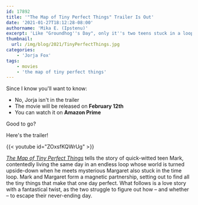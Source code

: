 ```yaml
---
id: 17892
title: '"The Map of Tiny Perfect Things" Trailer Is Out'
date: '2021-01-27T18:12:28-08:00'
authorname: 'Mika E. (Ipstenu)'
excerpt: 'Like "Groundhog''s Day", only it''s two teens stuck in a loop. The trailer has dropped, so have a look!'
thumbnail:
  url: /img/blog/2021/TinyPerfectThings.jpg
categories:
    - 'Jorja Fox'
tags:
    - movies
    - 'the map of tiny perfect things'
---
```


Since I know you'll want to know:

* No, Jorja isn't in the trailer
* The movie will be released on **February 12th**
* You can watch it on **Amazon Prime**

Good to go?

Here's the trailer!

{{< youtube id="ZOxsfKQWrUg" >}}

_[The Map of Tiny Perfect Things](https://jorjafox.net/library/actor/map-of-tiny-perfect-things/)_ tells the story of quick-witted teen Mark, contentedly living the same day in an endless loop whose world is turned upside-down when he meets mysterious Margaret also stuck in the time loop. Mark and Margaret form a magnetic partnership, setting out to find all the tiny things that make that one day perfect. What follows is a love story with a fantastical twist, as the two struggle to figure out how – and whether – to escape their never-ending day.
